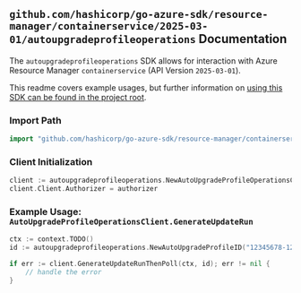 
## `github.com/hashicorp/go-azure-sdk/resource-manager/containerservice/2025-03-01/autoupgradeprofileoperations` Documentation

The `autoupgradeprofileoperations` SDK allows for interaction with Azure Resource Manager `containerservice` (API Version `2025-03-01`).

This readme covers example usages, but further information on [using this SDK can be found in the project root](https://github.com/hashicorp/go-azure-sdk/tree/main/docs).

### Import Path

```go
import "github.com/hashicorp/go-azure-sdk/resource-manager/containerservice/2025-03-01/autoupgradeprofileoperations"
```


### Client Initialization

```go
client := autoupgradeprofileoperations.NewAutoUpgradeProfileOperationsClientWithBaseURI("https://management.azure.com")
client.Client.Authorizer = authorizer
```


### Example Usage: `AutoUpgradeProfileOperationsClient.GenerateUpdateRun`

```go
ctx := context.TODO()
id := autoupgradeprofileoperations.NewAutoUpgradeProfileID("12345678-1234-9876-4563-123456789012", "example-resource-group", "fleetName", "autoUpgradeProfileName")

if err := client.GenerateUpdateRunThenPoll(ctx, id); err != nil {
	// handle the error
}
```
